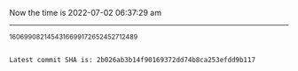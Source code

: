 Now the time is 2022-07-02 06:37:29 am

---

<small>1606990821454316699172652452712489</small>

```txt

Latest commit SHA is: 2b026ab3b14f90169372dd74b8ca253efdd9b117
```
